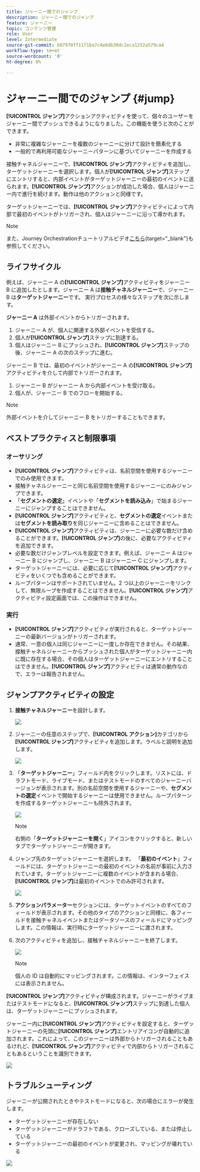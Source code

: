 ```yaml
---
title: ジャーニー間でのジャンプ
description: ジャーニー間でのジャンプ
feature: ジャーニー
topic: コンテンツ管理
role: User
level: Intermediate
source-git-commit: b07970ff11f1ba7c4e6db30dc2eca1252a579ca4
workflow-type: tm+mt
source-wordcount: '0'
ht-degree: 0%

---
```


# ジャーニー間でのジャンプ {#jump}

**[!UICONTROL ジャンプ]**&#x200B;アクションアクティビティを使って、個々のユーザーをジャーニー間でプッシュできるようになりました。この機能を使うと次のことができます。

* 非常に複雑なジャーニーを複数のジャーニーに分けて設計を簡素化する
* 一般的で再利用可能なジャーニーパターンに基づいてジャーニーを作成する

接触チャネルジャーニーで、**[!UICONTROL ジャンプ]**&#x200B;アクティビティを追加し、ターゲットジャーニーを選択します。個人が&#x200B;**[!UICONTROL ジャンプ]**&#x200B;ステップにエントリすると、内部イベントがターゲットジャーニーの最初のイベントに送られます。**[!UICONTROL ジャンプ]**&#x200B;アクションが成功した場合、個人はジャーニー内で進行を続けます。動作は他のアクションと同様です。

ターゲットジャーニーでは、**[!UICONTROL ジャンプ]**&#x200B;アクティビティによって内部で最初のイベントがトリガーされ、個人はジャーニーに沿って導かれます。

>[!NOTE]
>
>また、Journey Orchestrationチュートリアルビデオ[こちら](https://experienceleague.adobe.com/docs/journey-orchestration-learn/tutorials/building-a-journey/jumping-to-another-journey.html?lang=ja){target=&quot;_blank&quot;}も参照してください。

## ライフサイクル

例えば、ジャーニー A の&#x200B;**[!UICONTROL ジャンプ]**&#x200B;アクティビティをジャーニー B に追加したとします。ジャーニー A は&#x200B;**接触チャネルジャーニー**&#x200B;で、ジャーニー B は&#x200B;**ターゲットジャーニー**です。
実行プロセスの様々なステップを次に示します。

**ジャーニー A** は外部イベントからトリガーされます。

1. ジャーニー A が、個人に関連する外部イベントを受信する。
1. 個人が&#x200B;**[!UICONTROL ジャンプ]**&#x200B;ステップに到達する。
1. 個人はジャーニー B にプッシュされ、**[!UICONTROL ジャンプ]**&#x200B;ステップの後、ジャーニー A の次のステップに進む。

ジャーニー B では、最初のイベントがジャーニー A の&#x200B;**[!UICONTROL ジャンプ]**&#x200B;アクティビティを介して内部でトリガーされます。

1. ジャーニー B がジャーニー A から内部イベントを受け取る。
1. 個人が、ジャーニー B でのフローを開始する。

>[!NOTE]
>
>外部イベントを介してジャーニー B をトリガーすることもできます。

## ベストプラクティスと制限事項

### オーサリング

* **[!UICONTROL ジャンプ]**&#x200B;アクティビティは、名前空間を使用するジャーニーでのみ使用できます。
* 接触チャネルジャーニーと同じ名前空間を使用するジャーニーにのみジャンプできます。
* 「**セグメントの選定**」イベントや「**セグメントを読み込み**」で始まるジャーニーにジャンプすることはできません。
* **[!UICONTROL ジャンプ]**&#x200B;アクティビティと、**セグメントの選定**&#x200B;イベントまたは&#x200B;**セグメントを読み取り**&#x200B;を同じジャーニーに含めることはできません。
* **[!UICONTROL ジャンプ]**&#x200B;アクティビティは、ジャーニーに必要な数だけ含めることができます。**[!UICONTROL ジャンプ]**&#x200B;の後に、必要なアクティビティを追加できます。
* 必要な数だけジャンプレベルを設定できます。例えば、ジャーニー A はジャーニー B にジャンプし、ジャーニー B はジャーニー C にジャンプします。
* ターゲットジャーニーには、必要に応じて&#x200B;**[!UICONTROL ジャンプ]**&#x200B;アクティビティをいくつでも含めることができます。
* ループパターンはサポートされていません。2 つ以上のジャーニーをリンクして、無限ループを作成することはできません。**[!UICONTROL ジャンプ]**&#x200B;アクティビティ設定画面では、この操作はできません。

### 実行

* **[!UICONTROL ジャンプ]**&#x200B;アクティビティが実行されると、ターゲットジャーニーの最新バージョンがトリガーされます。
* 通常、一意の個人は同じジャーニーに一度しか存在できません。その結果、接触チャネルジャーニーからプッシュされた個人がターゲットジャーニー内に既に存在する場合、その個人はターゲットジャーニーにエントリすることはできません。**[!UICONTROL ジャンプ]**&#x200B;アクティビティは通常の動作なので、エラーは報告されません。

## ジャンプアクティビティの設定

1. **接触チャネルジャーニー**&#x200B;を設計します。

   ![](../assets/jump1.png)

1. ジャーニーの任意のステップで、**[!UICONTROL アクション]**&#x200B;カテゴリから&#x200B;**[!UICONTROL ジャンプ]**&#x200B;アクティビティを追加します。ラベルと説明を追加します。

   ![](../assets/jump2.png)

1. 「**ターゲットジャーニー**」フィールド内をクリックします。リストには、ドラフトモード、ライブモード、またはテストモードのすべてのジャーニーバージョンが表示されます。別の名前空間を使用するジャーニーや、**セグメントの選定**&#x200B;イベントで開始するジャーニーは使用できません。ループパターンを作成するターゲットジャーニーも除外されます。

   ![](../assets/jump3.png)

   >[!NOTE]
   >
   >右側の「**ターゲットジャーニーを開く**」アイコンをクリックすると、新しいタブでターゲットジャーニーが開きます。

1. ジャンプ先のターゲットジャーニーを選択します。
「**最初のイベント**」フィールドには、ターゲットジャーニーの最初のイベントの名前が事前に入力されています。ターゲットジャーニーに複数のイベントが含まれる場合、**[!UICONTROL ジャンプ]**&#x200B;は最初のイベントでのみ許可されます。

   ![](../assets/jump4.png)

1. **アクションパラメーター**&#x200B;セクションには、ターゲットイベントのすべてのフィールドが表示されます。その他のタイプのアクションと同様に、各フィールドを接触チャネルイベントまたはデータソースのフィールドにマッピングします。この情報は、実行時にターゲットジャーニーに渡されます。
1. 次のアクティビティを追加し、接触チャネルジャーニーを終了します。

   ![](../assets/jump5.png)


   >[!NOTE]
   >
   >個人の ID は自動的にマッピングされます。この情報は、インターフェイスには表示されません。

**[!UICONTROL ジャンプ]**&#x200B;アクティビティが構成されます。ジャーニーがライブまたはテストモードになると、**[!UICONTROL ジャンプ]**&#x200B;ステップに到達した個人は、ターゲットジャーニーにプッシュされます。

ジャーニー内に&#x200B;**[!UICONTROL ジャンプ]**&#x200B;アクティビティを設定すると、ターゲットジャーニーの先頭に&#x200B;**[!UICONTROL ジャンプ]**&#x200B;エントリアイコンが自動的に追加されます。これによって、このジャーニーは外部からトリガーされることもあるけれど、**[!UICONTROL ジャンプ]**&#x200B;アクティビティで内部からトリガーされることもあるということを識別できます。

![](../assets/jump7.png)

## トラブルシューティング

ジャーニーが公開されたときやテストモードになると、次の場合にエラーが発生します。
* ターゲットジャーニーが存在しない
* ターゲットジャーニーがドラフトである、クローズしている、または停止している
* ターゲットジャーニーの最初のイベントが変更され、マッピングが壊れている

![](../assets/jump6.png)
